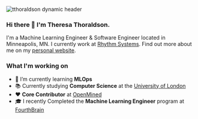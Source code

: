 ![tthoraldson dynamic header](https://tthoraldson.github.io/tthoraldson/)
### Hi there 👋 I'm Theresa Thoraldson.
I'm a Machine Learning Engineer & Software Engineer located in Minneapolis, MN. I currently work at [Rhythm Systems](https://www.rhythmsystems.com/). Find out more about me on my [personal website](http://theresa.ai).

### What I'm working on
- 🌱 I’m currently learning __MLOps__
- 📚 Currently studying __Computer Science__ at the [University of London](https://www.london.ac.uk/)
- ❤️ __Core Contributor__ at [OpenMined](https://www.openmined.org/)
- 🎓 I recently Completed the __Machine Learning Engineer__ program at [FourthBrain](https://www.fourthbrain.ai/)
